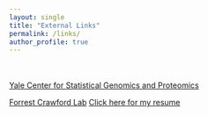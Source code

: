 ```yaml
---
layout: single
title: "External Links"
permalink: /links/
author_profile: true
---
```


<br><br>
[Yale Center for Statistical Genomics and Proteomics](http://zhaocenter.org/)

[Forrest Crawford Lab](http://www.crawfordlab.io/)
[Click here for my resume](https://adibuoy23.github.io/others/Resume.pdf)
